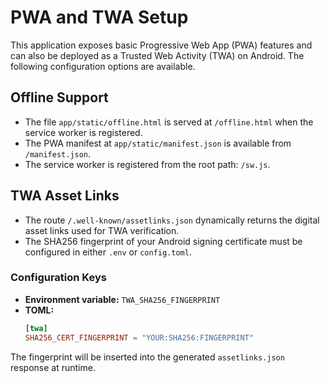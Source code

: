 # PWA and TWA Setup

This application exposes basic Progressive Web App (PWA) features and can also be deployed as a Trusted Web Activity (TWA) on Android. The following configuration options are available.

## Offline Support
- The file `app/static/offline.html` is served at `/offline.html` when the service worker is registered.
- The PWA manifest at `app/static/manifest.json` is available from `/manifest.json`.
- The service worker is registered from the root path: `/sw.js`.

## TWA Asset Links
- The route `/.well-known/assetlinks.json` dynamically returns the digital asset links used for TWA verification.
- The SHA256 fingerprint of your Android signing certificate must be configured in either `.env` or `config.toml`.

### Configuration Keys
- **Environment variable:** `TWA_SHA256_FINGERPRINT`
- **TOML:**
  ```toml
  [twa]
  SHA256_CERT_FINGERPRINT = "YOUR:SHA256:FINGERPRINT"
  ```

The fingerprint will be inserted into the generated `assetlinks.json` response at runtime.
